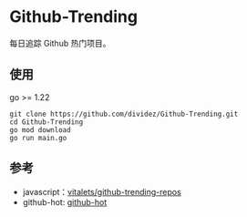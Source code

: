# Github-Trending

每日追踪 Github 热门项目。

## 使用

go >= 1.22

```shell
git clone https://github.com/dividez/Github-Trending.git
cd Github-Trending
go mod download
go run main.go

```

## 参考

- javascript：[vitalets/github-trending-repos](https://github.com/vitalets/github-trending-repos)
- github-hot: [github-hot](https://github.com/shibing624/github-hot)
